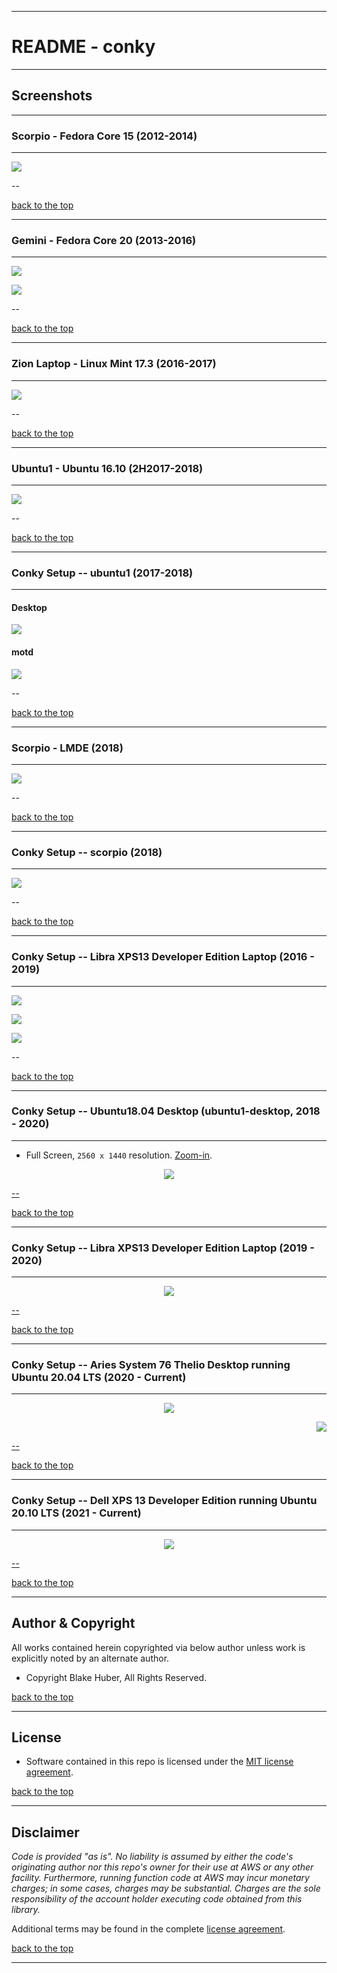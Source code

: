 <a name="top"></a>
* * *
# README - conky
* * *

## Screenshots

* * *
### Scorpio - Fedora Core 15 (2012-2014)
* * *

![](./assets/scorpio_FC15_2012-2014.jpg)

--

[back to the top](#top)

* * *
### Gemini - Fedora Core 20 (2013-2016)
* * *

![](./assets/gemini1_FC20_2013-2016.png)


![](./assets/gemini2_FC20_2013-2016.png)


--

[back to the top](#top)

* * *
### Zion Laptop - Linux Mint 17.3 (2016-2017)
* * *

![](./assets/conky_1920x1080_screenshot.png)


--

[back to the top](#top)

* * *
### Ubuntu1 - Ubuntu 16.10 (2H2017-2018)
* * *

![](./assets/ubuntu1_2H2017.png)


--

[back to the top](#top)

* * *
### Conky Setup -- ubuntu1 (2017-2018)
* * *

#### Desktop

[![](./assets/ubuntu1.png)](https://bitbucket.org/blakeca00/library-utilities/src/master/conky/assets/ubuntu1.png)

#### motd

[![](./assets/motd-ubuntu1.png)](https://bitbucket.org/blakeca00/library-utilities/src/master/conky/assets/motd-ubuntu1.png)


--

[back to the top](#top)

* * *
### Scorpio - LMDE (2018)
* * *

[![](./assets/scorpio-desktop-2018.png)](https://bitbucket.org/blakeca00/library-utilities/src/master/conky/assets/scorpio-desktop-2018.png)


--

[back to the top](#top)

* * *
### Conky Setup -- scorpio (2018)
* * *

[![](./assets/scorpio-detail.png)](https://bitbucket.org/blakeca00/library-utilities/src/master/conky/assets/scorpio-detail.png)


--

[back to the top](#top)

* * *
### Conky Setup -- Libra XPS13 Developer Edition Laptop (2016 - 2019)
* * *

[![](./assets/libra1.png)](https://bitbucket.org/blakeca00/library-utilities/src/master/conky/assets/libra1.png)

[![](./assets/libra2.png)](https://bitbucket.org/blakeca00/library-utilities/src/master/conky/assets/libra2.png)

[![](./assets/libra3.png)](https://bitbucket.org/blakeca00/library-utilities/src/master/conky/assets/libra3.png)


--

[back to the top](#top)

* * *
### Conky Setup -- Ubuntu18.04 Desktop (ubuntu1-desktop, 2018 - 2020)
* * *

* Full Screen, `2560 x 1440` resolution.  [Zoom-in](http://images.awspros.world/conky-configurations/ubuntu1-desktop2.png).

<p align="center">
    <a href="http://images.awspros.world/conky-configurations/ubuntu1-desktop1.png" target="_blank"><img src="./assets/ubuntu1-desktop1_sm.png">
</p>


--

[back to the top](#top)

* * *
### Conky Setup -- Libra XPS13 Developer Edition Laptop (2019 - 2020)
* * *

<p align="center">
    <a href="http://images.awspros.world/conky-configurations/2019-10_libra_conky.png" target="_blank"><img src="./assets/2019-10_libra_conky_small.png">
</p>


--

[back to the top](#top)

* * *
### Conky Setup -- Aries System 76 Thelio Desktop running Ubuntu 20.04 LTS (2020 - Current)
* * *

<p align="center">
    <a href="http://images.awspros.world/conky-configurations/2020-07_ConkySetup_Aries_1.png" target="_blank"><img src="./assets_index/2020-07_ConkySetup_Aries_1_40pct.png">
</p>

<p align="right">
    <a href="http://images.awspros.world/conky-configurations/2020-07_ConkySetup_Aries_2.png" target="_blank"><img src="./assets_index/2020-07_ConkySetup_Aries_2_40pct.png">
</p>


--

[back to the top](#top)

* * *
### Conky Setup -- Dell XPS 13 Developer Edition running Ubuntu 20.10 LTS (2021 - Current)
* * *

<p align="center">
    <a href="http://images.awspros.world/conky-configurations/2021_libra-9310_Laptop.png" target="_blank"><img src="./asset/2021_libra-9310_Laptop.png">
</p>


--

[back to the top](#top)

* * *

## Author & Copyright

All works contained herein copyrighted via below author unless work is explicitly noted by an alternate author.

* Copyright Blake Huber, All Rights Reserved.

[back to the top](#top)

* * *

## License

* Software contained in this repo is licensed under the [MIT license agreement](./LICENSE).

[back to the top](#top)

* * *

## Disclaimer

*Code is provided "as is". No liability is assumed by either the code's originating author nor this repo's owner for their use at AWS or any other facility. Furthermore, running function code at AWS may incur monetary charges; in some cases, charges may be substantial. Charges are the sole responsibility of the account holder executing code obtained from this library.*

Additional terms may be found in the complete [license agreement](./LICENSE).

[back to the top](#top)

* * *
